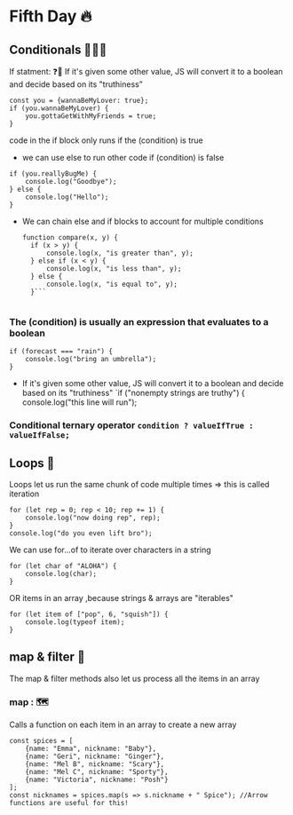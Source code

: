 # Fifth Day 🔥

## Conditionals 👩🏻‍💻

If statment: ❓🌟
If it's given some other value, JS will convert it to a boolean and decide based on its "truthiness”
```
const you = {wannaBeMyLover: true};
if (you.wannaBeMyLover) {
    you.gottaGetWithMyFriends = true;
}
```
code in the if block only runs if the (condition) is true

- we can use else to run other code if (condition) is false
```
if (you.reallyBugMe) {
    console.log("Goodbye");
} else {
    console.log("Hello");
}
```
- We can chain else and if blocks to account for multiple conditions
  ```
  function compare(x, y) {
    if (x > y) {
        console.log(x, "is greater than", y);
    } else if (x < y) {
        console.log(x, "is less than", y);
    } else {
        console.log(x, "is equal to", y);
    }```


### The (condition) is usually an expression that evaluates to a boolean
```
if (forecast === "rain") {
    console.log("bring an umbrella");
}

```

- If it's given some other value, JS will convert it to a boolean and decide based on its "truthiness" `if ("nonempty strings are truthy") {
    console.log("this line will run");
### Conditional ternary operator `condition ? valueIfTrue : valueIfFalse; `



## Loops 💫

Loops let us run the same chunk of code multiple times => this is called iteration
```
for (let rep = 0; rep < 10; rep += 1) {
    console.log("now doing rep", rep);
}
console.log("do you even lift bro");
```
We can use for...of to iterate over characters in a string 
```
for (let char of "ALOHA") {
    console.log(char);
}
```
OR items in an array ,because strings & arrays are "iterables"
```
for (let item of ["pop", 6, "squish"]) {
    console.log(typeof item);
}
```

## map & filter 🌟 
The map & filter methods also let us process all the items in an array

### map : 🗺️
Calls a function on each item in an array to create a new array
```
const spices = [
    {name: "Emma", nickname: "Baby"},
    {name: "Geri", nickname: "Ginger"},
    {name: "Mel B", nickname: "Scary"},
    {name: "Mel C", nickname: "Sporty"},
    {name: "Victoria", nickname: "Posh"}
];
const nicknames = spices.map(s => s.nickname + " Spice"); //Arrow functions are useful for this!
```
